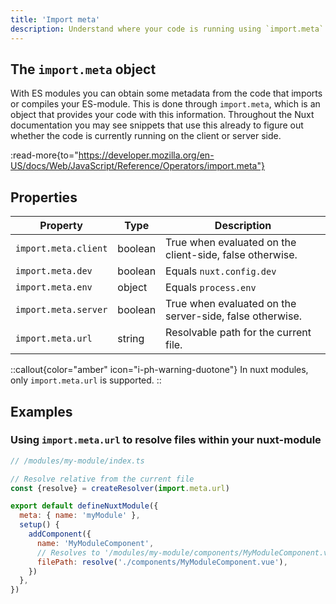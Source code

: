 ```yaml
---
title: 'Import meta'
description: Understand where your code is running using `import.meta`.
---
```


## The `import.meta` object

With ES modules you can obtain some metadata from the code that imports or compiles your ES-module.
This is done through `import.meta`, which is an object that provides your code with this information.
Throughout the Nuxt documentation you may see snippets that use this already to figure out whether the
code is currently running on the client or server side.

:read-more{to="https://developer.mozilla.org/en-US/docs/Web/JavaScript/Reference/Operators/import.meta"}

## Properties

Property | Type | Description
--- | --- | ---
`import.meta.client` | boolean | True when evaluated on the client-side, false otherwise.
`import.meta.dev` | boolean | Equals `nuxt.config.dev`
`import.meta.env` | object | Equals `process.env`
`import.meta.server` | boolean | True when evaluated on the server-side, false otherwise.
`import.meta.url` | string | Resolvable path for the current file.

::callout{color="amber" icon="i-ph-warning-duotone"}
In nuxt modules, only `import.meta.url` is supported.
::

## Examples

### Using `import.meta.url` to resolve files within your nuxt-module

```js
// /modules/my-module/index.ts

// Resolve relative from the current file
const {resolve} = createResolver(import.meta.url)

export default defineNuxtModule({
  meta: { name: 'myModule' },
  setup() {
    addComponent({
      name: 'MyModuleComponent',
      // Resolves to '/modules/my-module/components/MyModuleComponent.vue'
      filePath: resolve('./components/MyModuleComponent.vue'),
    })
  },
})
```
